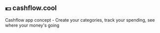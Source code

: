 ## 💵 cashflow.cool

Cashflow app concept - Create your categories, track your spending, see where your money's going
